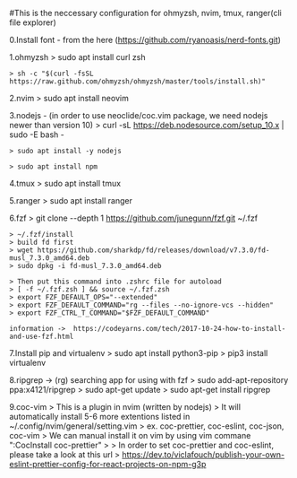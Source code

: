 #This is the neccessary configuration for ohmyzsh, nvim, tmux, ranger(cli file explorer)

  0.Install font - from the here (https://github.com/ryanoasis/nerd-fonts.git)
  
  1.ohmyzsh
    > sudo apt install curl zsh
    
    > sh -c "$(curl -fsSL https://raw.github.com/ohmyzsh/ohmyzsh/master/tools/install.sh)"

  2.nvim
    > sudo apt install neovim

  3.nodejs - (in order to use neoclide/coc.vim package, we need nodejs newer than version 10)
    > curl -sL https://deb.nodesource.com/setup_10.x | sudo -E bash -
    
    > sudo apt install -y nodejs
    
    > sudo apt install npm
  
  4.tmux
    > sudo apt install tmux

  5.ranger
    > sudo apt install ranger
 
  6.fzf 
    > git clone --depth 1 https://github.com/junegunn/fzf.git ~/.fzf
    
    > ~/.fzf/install
    > build fd first
    > wget https://github.com/sharkdp/fd/releases/download/v7.3.0/fd-musl_7.3.0_amd64.deb
    > sudo dpkg -i fd-musl_7.3.0_amd64.deb
    
    > Then put this command into .zshrc file for autoload
    > [ -f ~/.fzf.zsh ] && source ~/.fzf.zsh
    > export FZF_DEFAULT_OPS="--extended"
    > export FZF_DEFAULT_COMMAND="rg --files --no-ignore-vcs --hidden"
    > export FZF_CTRL_T_COMMAND="$FZF_DEFAULT_COMMAND"

    information ->  https://codeyarns.com/tech/2017-10-24-how-to-install-and-use-fzf.html
    
  7.Install pip and virtualenv
    > sudo apt install python3-pip
    > pip3 install virtualenv
    
  8.ripgrep -> (rg) searching app for using with fzf
    > sudo add-apt-repository ppa:x4121/ripgrep
    > sudo apt-get update
    > sudo apt-get install ripgrep
  
  9.coc-vim
    > This is a plugin in nvim (written by nodejs)
    > It will automatically install 5-6 more extentions listed in ~/.config/nvim/general/setting.vim
    > ex. coc-prettier, coc-eslint, coc-json, coc-vim
    > We can manual install it on vim by using vim commane ":CocInstall coc-prettier"
    > 
    > In order to set coc-prettier and coc-eslint, please take a look at this url
    > https://dev.to/viclafouch/publish-your-own-eslint-prettier-config-for-react-projects-on-npm-g3p
